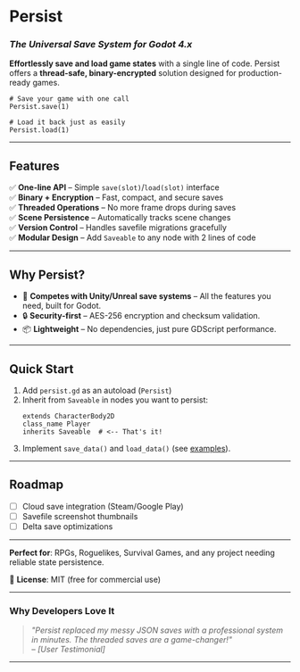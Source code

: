 # **Persist**  
### *The Universal Save System for Godot 4.x*  

**Effortlessly save and load game states** with a single line of code. Persist offers a **thread-safe, binary-encrypted** solution designed for production-ready games.  

```gdscript
# Save your game with one call
Persist.save(1)  

# Load it back just as easily  
Persist.load(1)
```

---

## **Features**  
✅ **One-line API** – Simple `save(slot)`/`load(slot)` interface  
✅ **Binary + Encryption** – Fast, compact, and secure saves  
✅ **Threaded Operations** – No more frame drops during saves  
✅ **Scene Persistence** – Automatically tracks scene changes  
✅ **Version Control** – Handles savefile migrations gracefully  
✅ **Modular Design** – Add `Saveable` to any node with 2 lines of code  

---

## **Why Persist?**  
- 🚀 **Competes with Unity/Unreal save systems** – All the features you need, built for Godot.  
- 🔒 **Security-first** – AES-256 encryption and checksum validation.  
- 📦 **Lightweight** – No dependencies, just pure GDScript performance.  

---

## **Quick Start**  
1. Add `persist.gd` as an autoload (`Persist`)  
2. Inherit from `Saveable` in nodes you want to persist:  
   ```gdscript
   extends CharacterBody2D
   class_name Player
   inherits Saveable  # <-- That's it!
   ```  
3. Implement `save_data()` and `load_data()` (see [examples](link-to-examples)).  

---

## **Roadmap**  
- [ ] Cloud save integration (Steam/Google Play)  
- [ ] Savefile screenshot thumbnails  
- [ ] Delta save optimizations  

---

**Perfect for**: RPGs, Roguelikes, Survival Games, and any project needing reliable state persistence.  

📜 **License**: MIT (free for commercial use)  

---

### **Why Developers Love It**  
> *"Persist replaced my messy JSON saves with a professional system in minutes. The threaded saves are a game-changer!"*  
> – *[User Testimonial]*  

---

